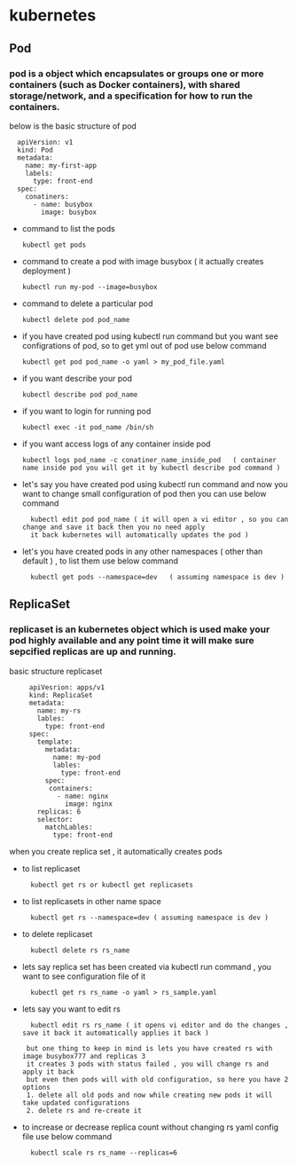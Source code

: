 
# kubernetes 

## Pod
   ### pod is a object which encapsulates or groups one or more containers (such as Docker containers), with shared storage/network, and a specification for how to run the containers.
   
   below is the basic structure of pod 
   
      apiVersion: v1
      kind: Pod
      metadata:
        name: my-first-app
        labels:
          type: front-end
      spec:
        conatiners:
          - name: busybox
            image: busybox
   
 - command to list the pods 
 
       kubectl get pods
 
 - command to create a pod with image busybox ( it actually creates deployment ) 
   
       kubectl run my-pod --image=busybox
   
 - command to delete a particular pod 
   
       kubectl delete pod pod_name 
       
 - if you have created pod using kubectl run command but you want see configrations of pod, so to get yml out of pod use below command 
  
       kubectl get pod pod_name -o yaml > my_pod_file.yaml
       
 - if you want describe your pod
       
       kubectl describe pod pod_name 
       
 - if you want to login for running pod
  
       kubectl exec -it pod_name /bin/sh
       
 - if you want access logs of any container inside pod 
 
       kubectl logs pod_name -c conatiner_name_inside_pod   ( container name inside pod you will get it by kubectl describe pod command ) 
       
 - let's say you have created pod using kubectl run command and now you want to change small configuration of pod then you can use below command
 
         kubectl edit pod pod_name ( it will open a vi editor , so you can change and save it back then you no need apply 
         it back kubernetes will automatically updates the pod )
             
 - let's you have created pods in any other namespaces ( other than default ) , to list them use below command 
         
         kubectl get pods --namespace=dev   ( assuming namespace is dev ) 
         

## ReplicaSet
   ### replicaset is an kubernetes object which is used make your pod highly available and any point time it will make sure sepcified replicas are up and running. 
   
   basic structure replicaset 
   
         apiVesrion: apps/v1
         kind: ReplicaSet
         metadata: 
           name: my-rs
           lables:
             type: front-end
         spec:
           template:
             metadata:
               name: my-pod
               lables: 
                 type: front-end
             spec: 
              containers:
                - name: nginx
                  image: nginx 
           replicas: 6
           selector:
             matchLables:
               type: front-end

 when you create replica set , it automatically creates pods 
 
 - to list replicaset
      
         kubectl get rs or kubectl get replicasets 
 
 - to list replicasets in other name space 
    
         kubectl get rs --namespace=dev ( assuming namespace is dev ) 
        
 - to delete replicaset 
   
         kubectl delete rs rs_name
         
 - lets say replica set has been created via kubectl run command , you want to see configuration file of it 
 
         kubectl get rs rs_name -o yaml > rs_sample.yaml
         
 - lets say you want to edit rs 
 
         kubectl edit rs rs_name ( it opens vi editor and do the changes , save it back it automatically applies it back )
         
        but one thing to keep in mind is lets you have created rs with image busybox777 and replicas 3
        it creates 3 pods with status failed , you will change rs and apply it back
        but even then pods will with old configuration, so here you have 2 options 
        1. delete all old pods and now while creating new pods it will take updated configurations
        2. delete rs and re-create it
        
 - to increase or decrease replica count without changing rs yaml config file use below command 
 
         kubectl scale rs rs_name --replicas=6
